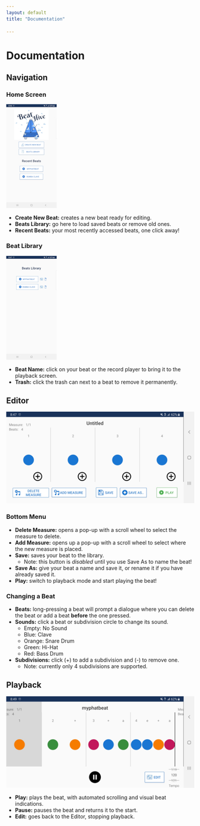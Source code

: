```yaml
---
layout: default
title: "Documentation"

---
```


# Documentation

## Navigation

### Home Screen

![home](/assets/images/home.jpg)

* **Create New Beat:** creates a new beat ready for editing.
* **Beats Library:** go here to load saved beats or remove old ones.
* **Recent Beats:** your most recently accessed beats, one click away!

### Beat Library

![home](/assets/images/library.jpg)

* **Beat Name:** click on your beat or the record player to bring it to the playback screen.
* **Trash:** click the trash can next to a beat to remove it permanently.

## Editor

![home](/assets/images/editor.jpg)

### Bottom Menu

* **Delete Measure:** opens a pop-up with a scroll wheel to select the measure to delete.
* **Add Measure:** opens up a pop-up with a scroll wheel to select where the new measure is placed.
* **Save:** saves your beat to the library.
  * Note: this button is *disabled* until you use Save As to name the beat!
* **Save As:** give your beat a name and save it, or rename it if you have already saved it.
* **Play:** switch to playback mode and start playing the beat!

### Changing a Beat

* **Beats:** long-pressing a beat will prompt a dialogue where you can delete the beat or add a beat **before** the one pressed.
* **Sounds:** click a beat or subdivision circle to change its sound.
  * Empty: No Sound
  * Blue: Clave
  * Orange: Snare Drum
  * Green: Hi-Hat
  * Red: Bass Drum
* **Subdivisions:** click (+) to add a subdivision and (-) to remove one.
  * Note: currently only 4 subdivisions are supported.

## Playback

![home](/assets/images/play.jpg)

* **Play:** plays the beat, with automated scrolling and visual beat indications.
* **Pause:** pauses the beat and returns it to the start.
* **Edit:** goes back to the Editor, stopping playback.